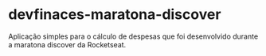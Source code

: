 # devfinaces-maratona-discover
Aplicação simples para o cálculo de despesas que foi desenvolvido durante a maratona discover da Rocketseat.

